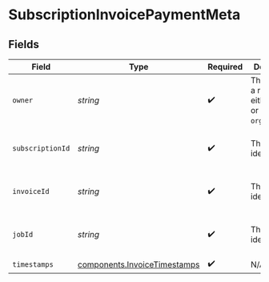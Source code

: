 # SubscriptionInvoicePaymentMeta


## Fields

| Field                                                                        | Type                                                                         | Required                                                                     | Description                                                                  | Example                                                                      |
| ---------------------------------------------------------------------------- | ---------------------------------------------------------------------------- | ---------------------------------------------------------------------------- | ---------------------------------------------------------------------------- | ---------------------------------------------------------------------------- |
| `owner`                                                                      | *string*                                                                     | :heavy_check_mark:                                                           | The owner of a resource, either `store` or `organization`.                   | store                                                                        |
| `subscriptionId`                                                             | *string*                                                                     | :heavy_check_mark:                                                           | The unique identifier.                                                       | 00000000-0000-0000-0000-000000000000                                         |
| `invoiceId`                                                                  | *string*                                                                     | :heavy_check_mark:                                                           | The unique identifier.                                                       | 00000000-0000-0000-0000-000000000000                                         |
| `jobId`                                                                      | *string*                                                                     | :heavy_check_mark:                                                           | The unique identifier.                                                       | 00000000-0000-0000-0000-000000000000                                         |
| `timestamps`                                                                 | [components.InvoiceTimestamps](../../models/components/invoicetimestamps.md) | :heavy_check_mark:                                                           | N/A                                                                          |                                                                              |